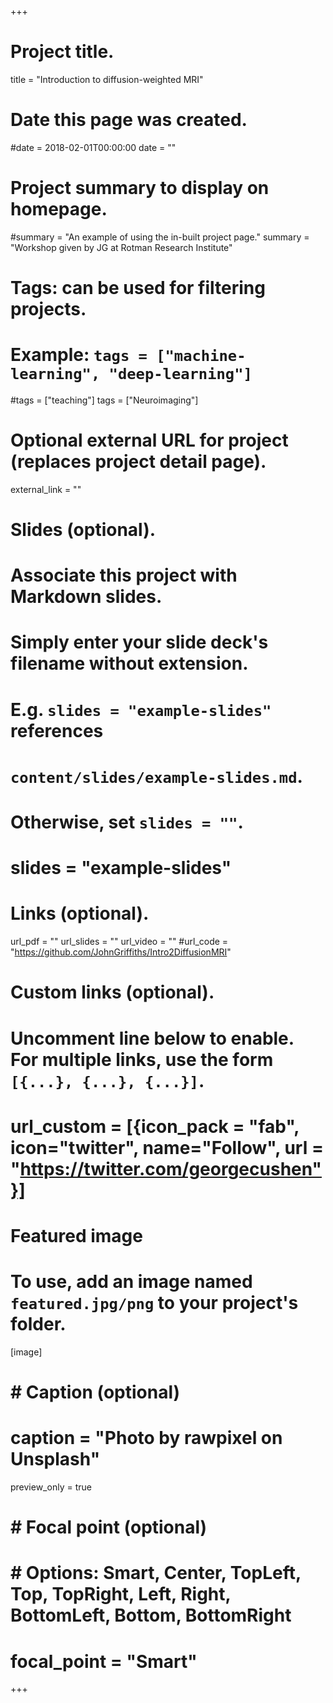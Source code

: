 +++
# Project title.
title = "Introduction to diffusion-weighted MRI"


# Date this page was created.
#date = 2018-02-01T00:00:00
date = ""

# Project summary to display on homepage.
#summary = "An example of using the in-built project page."
summary = "Workshop given by JG at Rotman Research Institute"

# Tags: can be used for filtering projects.
# Example: `tags = ["machine-learning", "deep-learning"]`
#tags = ["teaching"]
tags = ["Neuroimaging"]

# Optional external URL for project (replaces project detail page).
external_link = ""

# Slides (optional).
#   Associate this project with Markdown slides.
#   Simply enter your slide deck's filename without extension.
#   E.g. `slides = "example-slides"` references 
#   `content/slides/example-slides.md`.
#   Otherwise, set `slides = ""`.
# slides = "example-slides"

# Links (optional).
url_pdf = ""
url_slides = ""
url_video = ""
#url_code = "https://github.com/JohnGriffiths/Intro2DiffusionMRI"

# Custom links (optional).
#   Uncomment line below to enable. For multiple links, use the form `[{...}, {...}, {...}]`.
# url_custom = [{icon_pack = "fab", icon="twitter", name="Follow", url = "https://twitter.com/georgecushen"}]

# Featured image
# To use, add an image named `featured.jpg/png` to your project's folder. 
[image]
#  # Caption (optional)
#  caption = "Photo by rawpixel on Unsplash"
  preview_only = true

#  # Focal point (optional)
#  # Options: Smart, Center, TopLeft, Top, TopRight, Left, Right, BottomLeft, Bottom, BottomRight
#  focal_point = "Smart"


+++

